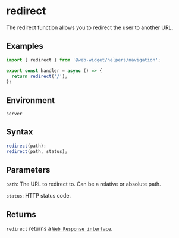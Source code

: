 # redirect

The redirect function allows you to redirect the user to another URL.

## Examples

```ts
import { redirect } from '@web-widget/helpers/navigation';

export const handler = async () => {
  return redirect('/');
};
```

## Environment

`server`

## Syntax

```ts
redirect(path);
redirect(path, status);
```

## Parameters

`path`: The URL to redirect to. Can be a relative or absolute path.

`status`: HTTP status code.

## Returns

`redirect` returns a [`Web Response interface`](https://developer.mozilla.org/docs/Web/API/Response).
